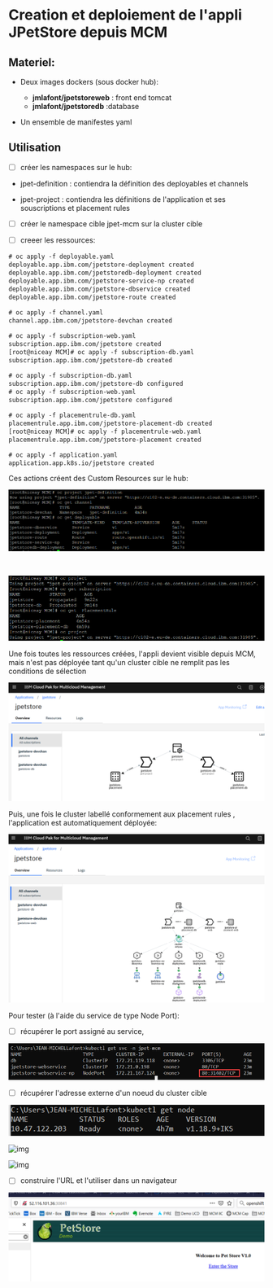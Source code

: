 # Creation et deploiement de l'appli JPetStore depuis MCM

## Materiel:

- Deux images dockers (sous docker hub):
  - **jmlafont/jpetstoreweb** : front end tomcat
  - **jmlafont/jpetstoredb** :database

- Un ensemble de manifestes yaml

## Utilisation

- [ ] créer les namespaces sur le hub:

- jpet-definition	: contiendra la définition des deployables et channels

- jpet-project		: contiendra les définitions de l'application et ses souscriptions et placement rules

- [ ] créer le namespace cible jpet-mcm sur la cluster cible

- [ ] creeer les ressources:

```
# oc apply -f deployable.yaml
deployable.app.ibm.com/jpetstore-deployment created
deployable.app.ibm.com/jpetstoredb-deployment created
deployable.app.ibm.com/jpetstore-service-np created
deployable.app.ibm.com/jpetstore-dbservice created
deployable.app.ibm.com/jpetstore-route created
```

```
# oc apply -f channel.yaml
channel.app.ibm.com/jpetstore-devchan created
```

```
# oc apply -f subscription-web.yaml
subscription.app.ibm.com/jpetstore created
[root@niceay MCM]# oc apply -f subscription-db.yaml
subscription.app.ibm.com/jpetstore-db created
```

```
# oc apply -f subscription-db.yaml
subscription.app.ibm.com/jpetstore-db configured
# oc apply -f subscription-web.yaml
subscription.app.ibm.com/jpetstore configured
```

```
# oc apply -f placementrule-db.yaml
placementrule.app.ibm.com/jpetstore-placement-db created
[root@niceay MCM]# oc apply -f placementrule-web.yaml
placementrule.app.ibm.com/jpetstore-placement created
```

```
# oc apply -f application.yaml
application.app.k8s.io/jpetstore created
```



Ces actions créent des Custom Resources sur le hub:

![image-20201014135329367](images/image-20201014135329367.png)

​	

![image-20201014135755056](images/image-20201014135755056.png)



Une fois toutes les ressources créées, l'appli devient visible depuis MCM, mais n'est pas déployée tant qu'un cluster cible ne remplit pas les conditions de sélection

![image-20201014135913599](images/image-20201014135913599.png)



Puis, une fois le cluster labellé conformement aux placement rules , l'application est automatiquement déployée:

![image-20201014161250064](images/image-20201014161250064.png)



Pour tester (à l'aide du service de type Node Port):

- [ ] récupérer le port assigné au service,

![image-20201014192204143](images/image-20201014192204143.png)

- [ ] récupérer l'adresse externe d'un noeud du cluster cible

![image-20201014192455170](images/image-20201014192455170.png)

![img](SNAGHTML223f5b5.PNG)

![img](SNAGHTML224af9f.PNG)

- [ ] construire l'URL et l'utiliser dans un navigateur

![image-20201014161427643](images/image-20201014161427643.png)

